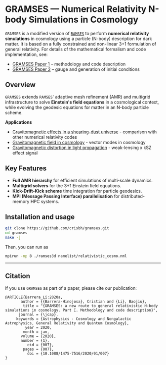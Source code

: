 # GRAMSES — Numerical Relativity N-body Simulations in Cosmology

`GRAMSES` is a modified version of [`RAMSES`](https://github.com/ramses-organisation/ramses) to perform **numerical relativity simulations** in cosmology using a particle (N-body) description for dark matter. 
It is based on a fully constrained and non-linear 3+1 formulation of general relativity. For details of the mathematical formalism and code implementation, see:  
- [GRAMSES Paper 1](http://arxiv.org/abs/1905.08890) – methodology and code description  
- [GRAMSES Paper 2](http://arxiv.org/abs/2001.07968) – gauge and generation of initial conditions


## Overview

`GRAMSES` extends `RAMSES`' adaptive mesh refinement (AMR) and multigrid infrastructure to solve **Einstein's field equations** in a cosmological context, while evolving the geodesic equations for matter in an N-body particle scheme.

**Applications**

- [Gravitomagnetic effects in a shearing-dust universe](https://arxiv.org/abs/2003.08014) - comparison with other numerical relativity codes
- [Gravitomagnetic field in cosmology](https://arxiv.org/abs/2010.08257) - vector modes in cosmology
- [Gravitomagnetic distortion in light propagation](https://arxiv.org/abs/2109.02632) - weak-lensing x kSZ effect signal


## Key Features

- **Full AMR hierarchy** for efficient simulations of multi-scale dynamics.
- **Multigrid solvers** for the 3+1 Einstein field equations.
- **Kick-Drift-Kick scheme** time integration for particle geodesics.
- **MPI (Message Passing Interface) parallelisation** for distributed-memory HPC systems.


## Installation and usage
```bash
git clone https://github.com/crisbh/gramses.git
cd gramses
make -j
```

Then, you can run as
```bash
mpirun -np 8 ./ramses3d namelist/relativistic_cosmo.nml
```

---

## Citation

If you use `GRAMSES` as part of a paper, please cite our publication:

```
@ARTICLE{Barrera_Li:2020a,
       author = {{Barrera-Hinojosa}, Cristian and {Li}, Baojiu},
        title = "{GRAMSES: a new route to general relativistic N-body simulations in cosmology. Part I. Methodology and code description}",
      journal = {\jcap},
     keywords = {Astrophysics - Cosmology and Nongalactic Astrophysics, General Relativity and Quantum Cosmology},
         year = 2020,
        month = jan,
       volume = {2020},
       number = {1},
          eid = {007},
        pages = {007},
          doi = {10.1088/1475-7516/2020/01/007}
}
```


